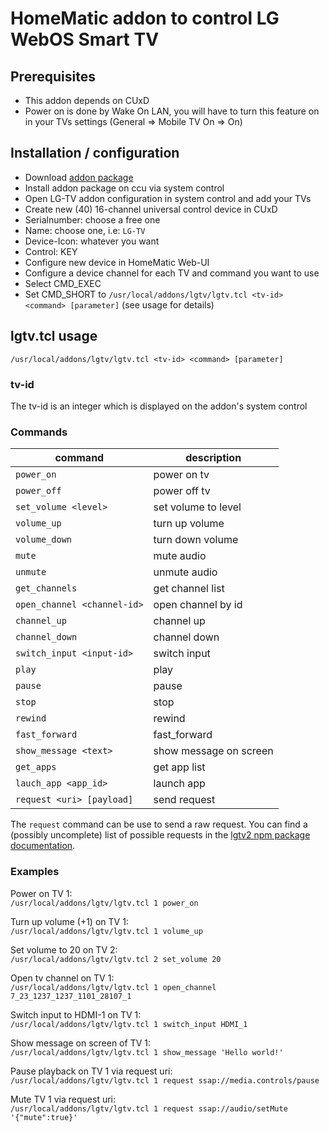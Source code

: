 # HomeMatic addon to control LG WebOS Smart TV

## Prerequisites
* This addon depends on CUxD
* Power on is done by Wake On LAN, you will have to turn this feature on in your TVs settings (General => Mobile TV On => On)

## Installation / configuration
* Download [addon package](https://github.com/j-a-n/homematic-addon-lgtv/raw/master/hm-lgtv.tar.gz)
* Install addon package on ccu via system control
* Open LG-TV addon configuration in system control and add your TVs
* Create new (40) 16-channel universal control device in CUxD
 * Serialnumber: choose a free one
 * Name: choose one, i.e: `LG-TV`
 * Device-Icon: whatever you want
 * Control: KEY
* Configure new device in HomeMatic Web-UI
* Configure a device channel for each TV and command you want to use
 * Select CMD_EXEC
 * Set CMD_SHORT to `/usr/local/addons/lgtv/lgtv.tcl <tv-id> <command> [parameter]` (see usage for details)

## lgtv.tcl usage
`/usr/local/addons/lgtv/lgtv.tcl <tv-id> <command> [parameter]`

### tv-id
The tv-id is an integer which is displayed on the addon's system control

### Commands

command                    | description
---------------------------| -----------------------------
`power_on`                   | power on tv
`power_off`                  | power off tv
`set_volume <level>`         | set volume to level
`volume_up`                  | turn up volume
`volume_down`                | turn down volume
`mute`                       | mute audio
`unmute`                     | unmute audio
`get_channels`               | get channel list
`open_channel <channel-id>`  | open channel by id
`channel_up`                 | channel up
`channel_down`               | channel down
`switch_input <input-id>`    | switch input
`play`                       | play
`pause`                      | pause
`stop`                       | stop
`rewind`                     | rewind
`fast_forward`               | fast_forward
`show_message <text>`        | show message on screen
`get_apps`                   | get app list
`lauch_app <app_id>`         | launch app
`request <uri> [payload]`    | send request

The `request` command can be use to send a raw request.
You can find a (possibly uncomplete) list of possible requests in the [lgtv2 npm package documentation](https://www.npmjs.com/package/lgtv2).

### Examples
Power on TV 1:  
`/usr/local/addons/lgtv/lgtv.tcl 1 power_on`

Turn up volume (+1) on TV 1:  
`/usr/local/addons/lgtv/lgtv.tcl 1 volume_up`

Set volume to 20 on TV 2:  
`/usr/local/addons/lgtv/lgtv.tcl 2 set_volume 20`

Open tv channel on TV 1:  
`/usr/local/addons/lgtv/lgtv.tcl 1 open_channel 7_23_1237_1237_1101_28107_1`

Switch input to HDMI-1 on TV 1:  
`/usr/local/addons/lgtv/lgtv.tcl 1 switch_input HDMI_1`

Show message on screen of TV 1:  
`/usr/local/addons/lgtv/lgtv.tcl 1 show_message 'Hello world!'`

Pause playback on TV 1 via request uri:  
`/usr/local/addons/lgtv/lgtv.tcl 1 request ssap://media.controls/pause`

Mute TV 1 via request uri:  
`/usr/local/addons/lgtv/lgtv.tcl 1 request ssap://audio/setMute '{"mute":true}'`
